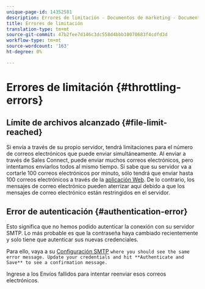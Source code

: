 ```yaml
---
unique-page-id: 14352581
description: Errores de limitación - Documentos de marketing - Documentación del producto
title: Errores de limitación
translation-type: tm+mt
source-git-commit: 47b2fee7d146c3dc558d4bbb10070683f4cdfd3d
workflow-type: tm+mt
source-wordcount: '163'
ht-degree: 0%

---
```



# Errores de limitación {#throttling-errors}

## Límite de archivos alcanzado {#file-limit-reached}

Si envía a través de su propio servidor, tendrá limitaciones para el número de correos electrónicos que puede enviar simultáneamente. Al enviar a través de Sales Connect, puede enviar muchos correos electrónicos, pero intentamos enviarlos todos al mismo tiempo. Si sabe que su servidor va a cortarle 100 correos electrónicos por minuto, sólo tendrá que enviar hasta 100 correos electrónicos a través de la [aplicación Web](http://toutapp.com/login). De lo contrario, los mensajes de correo electrónico pueden aterrizar aquí debido a que los mensajes de correo electrónico están restringidos en el servidor.

## Error de autenticación {#authentication-error}

Esto significa que no hemos podido autenticar la conexión con su servidor SMTP. Lo más probable es que la contraseña haya cambiado recientemente y solo tiene que autenticar sus nuevas credenciales.

Para ello, vaya a su [Configuración SMTP](http://docs.marketo.com/display/docs/assets/external-link-1.jspa) `where you should see the same error message. Update your credentials and hit **Authenticate and Save** to see a confirmation message.`

Ingrese a los Envíos fallidos para intentar reenviar esos correos electrónicos.
